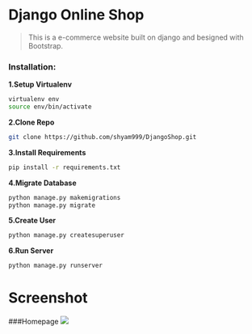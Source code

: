# Django Online Shop
> This is a e-commerce website built on django and besigned with Bootstrap.
### Installation:

**1.Setup Virtualenv**
```sh
virtualenv env
source env/bin/activate
```
**2.Clone Repo**
```sh
git clone https://github.com/shyam999/DjangoShop.git
```
**3.Install Requirements**
```sh
pip install -r requirements.txt
```
**4.Migrate Database**
```sh
python manage.py makemigrations
python manage.py migrate
```
**5.Create User**
```sh
python manage.py createsuperuser
```
**6.Run Server**
```sh
python manage.py runserver
```

# Screenshot
###Homepage
![](screenshot/header.png)
